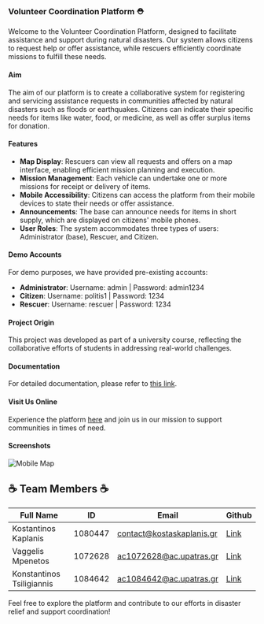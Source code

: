 ### Volunteer Coordination Platform :rescue_worker_helmet:

Welcome to the Volunteer Coordination Platform, designed to facilitate assistance and support during natural disasters. Our system allows citizens to request help or offer assistance, while rescuers efficiently coordinate missions to fulfill these needs.

#### Aim
The aim of our platform is to create a collaborative system for registering and servicing assistance requests in communities affected by natural disasters such as floods or earthquakes. Citizens can indicate their specific needs for items like water, food, or medicine, as well as offer surplus items for donation.

#### Features
- **Map Display**: Rescuers can view all requests and offers on a map interface, enabling efficient mission planning and execution.
- **Mission Management**: Each vehicle can undertake one or more missions for receipt or delivery of items.
- **Mobile Accessibility**: Citizens can access the platform from their mobile devices to state their needs or offer assistance.
- **Announcements**: The base can announce needs for items in short supply, which are displayed on citizens' mobile phones.
- **User Roles**: The system accommodates three types of users: Administrator (base), Rescuer, and Citizen.

#### Demo Accounts
For demo purposes, we have provided pre-existing accounts:
- **Administrator**: Username: admin | Password: admin1234
- **Citizen**: Username: politis1 | Password: 1234
- **Rescuer**: Username: rescuer | Password: 1234

#### Project Origin
This project was developed as part of a university course, reflecting the collaborative efforts of students in addressing real-world challenges.

#### Documentation
For detailed documentation, please refer to [this link](https://github.com/kostaskaplanis2001/Volunteer-coordination-platform/blob/main/%CE%A4%CE%95%CE%A7%CE%9D%CE%99%CE%9A%CE%97_%CE%91%CE%9D%CE%91%CE%A6%CE%9F%CE%A1%CE%91.pdf).

#### Visit Us Online
Experience the platform [here](https://rescuers.kostaskaplanis.gr/) and join us in our mission to support communities in times of need.

#### Screenshots
![Mobile Map](https://github.com/kostaskaplanis2001/Volunteer-coordination-platform/assets/84383274/030cd6ea-b9af-4cb2-8edc-89db21a2d795)


## :coffee: Team Members :coffee:

| Full Name                 | ID      | Email                   | Github                                        |
| ------------------------- | ------- | ----------------------- | --------------------------------------------- |
| Kostantinos Kaplanis      | 1080447 | contact@kostaskaplanis.gr | [Link](https://github.com/kostaskaplanis) |
| Vaggelis Mpenetos         | 1072628 | ac1072628@ac.upatras.gr | [Link](https://github.com/vaggelhsmpenetos)     |
| Konstantinos Tsiligiannis | 1084642 | ac1084642@ac.upatras.gr | [Link](https://github.com/KostasTsiligiannis) |

Feel free to explore the platform and contribute to our efforts in disaster relief and support coordination!
